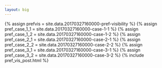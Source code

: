 ```yaml
---
layout: big
---
```

{% assign prefvis = site.data.20170327160000-pref-visibility %}
{% assign pref_case_1_1 = site.data.20170327160000-case-1-1 %}
{% assign pref_case_1_2 = site.data.20170327160000-case-1-2 %}
{% assign pref_case_2_1 = site.data.20170327160000-case-2-1 %}
{% assign pref_case_2_2 = site.data.20170327160000-case-2-2 %}
{% assign pref_case_3_1 = site.data.20170327160000-case-3-1 %}
{% assign pref_case_3_2 = site.data.20170327160000-case-3-2 %}
{% include pref_vis_post.html %}
